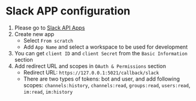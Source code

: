# Slack APP configuration

1. Please go to [Slack API Apps](https://api.slack.com/apps)
2. Create new app
    - Select `From scratch`
    - Add `App Name` and select a workspace to be used for development
3. You can get `client ID` and `client Secret` from the `Basic Information` section
4. Add redirect URL and scopes in `OAuth & Permissions` section
    - Redirect URL: `https://127.0.0.1:5021/callback/slack`
    - There are two types of tokens: bot and user, and add following scopes: `channels:history`, `channels:read`, `groups:read`, `users:read`, `im:read`, `im:history`